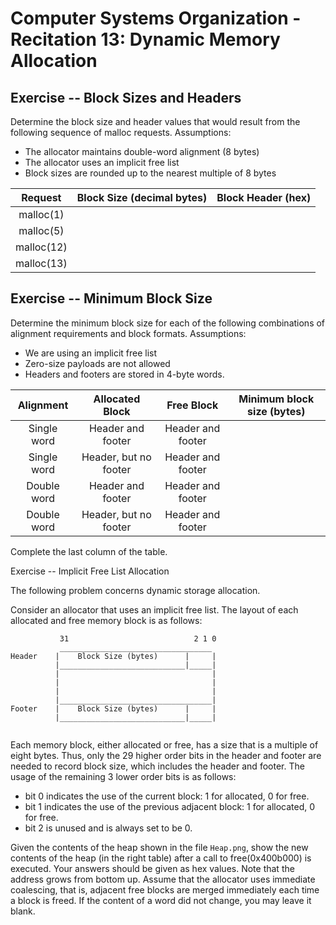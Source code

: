 Computer Systems Organization - Recitation 13: Dynamic Memory Allocation
==========

Exercise -- Block Sizes and Headers
-----

Determine the block size and header values that would result from the following sequence of malloc requests. Assumptions:

* The allocator maintains double-word alignment (8 bytes)
* The allocator uses an implicit free list
* Block sizes are rounded up to the nearest multiple of 8 bytes

|     Request      | Block Size (decimal bytes)| Block Header (hex)    |
| :--------------: | :-----------------------: | :-------------------: |
| malloc(1)        |                           |                       |
| malloc(5)        |                           |                       |
| malloc(12)       |                           |                       |
| malloc(13)       |                           |                       |

Exercise -- Minimum Block Size
-----

Determine the minimum block size for each of the following combinations of alignment requirements and block formats. Assumptions:

* We are using an implicit free list
* Zero-size payloads are not allowed
* Headers and footers are stored in 4-byte words.

|     Alignment    |   Allocated Block        |    Free Block         | Minimum block size (bytes) |
| :--------------: | :----------------------: | :-------------------: | :--------------: |
| Single word      | Header and footer        | Header and footer     |                  |
| Single word      | Header, but no footer    | Header and footer     |                  |
| Double word      | Header and footer        | Header and footer     |                  |
| Double word      | Header, but no footer    | Header and footer     |                  |

Complete the last column of the table.

Exercise -- Implicit Free List Allocation

The following problem concerns dynamic storage allocation.

Consider an allocator that uses an implicit free list. The layout of each allocated and free memory block is as follows:

```
           31                            2 1 0
           __________________________________
Header    |    Block Size (bytes)      |     |
          |____________________________|_____|
	      |                                  |
	      |                                  |
	      |                                  |
	      |__________________________________|
Footer    |    Block Size (bytes)      |     |
          |____________________________|_____|


```

Each memory block, either allocated or free, has a size that is a multiple of eight bytes. Thus, only the 29 higher order bits in the header and footer are needed to record block size, which includes the header and footer. The usage of the remaining 3 lower order bits is as follows:

* bit 0 indicates the use of the current block: 1 for allocated, 0 for free.
* bit 1 indicates the use of the previous adjacent block: 1 for allocated, 0 for free.
* bit 2 is unused and is always set to be 0.

Given the contents of the heap shown in the file `Heap.png`, show the new contents of the heap (in the right table) after a call to free(0x400b000) is executed.  Your answers should be given as hex values. Note that the address grows from bottom up. Assume that the allocator uses immediate coalescing, that is, adjacent free blocks are merged immediately each time a block is freed. If the content of a word did not change, you may leave it blank.


